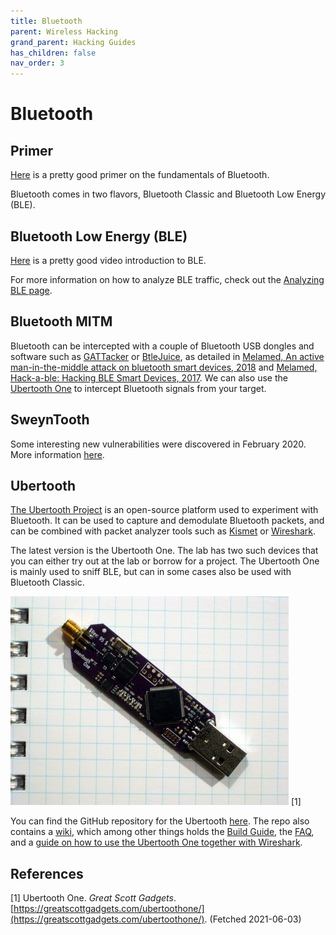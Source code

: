 ```yaml
---
title: Bluetooth
parent: Wireless Hacking
grand_parent: Hacking Guides
has_children: false
nav_order: 3
---
```


# Bluetooth

## Primer
[Here](https://www.youtube.com/watch?v=eZGixQzBo7Y&list=PLYj4Cw17Aw7ypuXt7mDFWAyy6P661TD48) is a pretty good primer on the fundamentals of Bluetooth.

Bluetooth comes in two flavors, Bluetooth Classic and Bluetooth Low Energy (BLE).

## Bluetooth Low Energy (BLE)

[Here](https://www.youtube.com/channel/UCLcFjjeNcUorRySbA8YTV0g/playlists) is a pretty good video introduction to BLE.

For more information on how to analyze BLE traffic, check out the [Analyzing BLE page](/pages/guides/radio/ble.html).

## Bluetooth MITM
Bluetooth can be intercepted with a couple of Bluetooth USB dongles and software such as [GATTacker](https://github.com/securing/gattacker) or [BtleJuice](https://github.com/DigitalSecurity/btlejuice), as detailed in [Melamed, An active man-in-the-middle attack on bluetooth smart devices, 2018](https://www.researchgate.net/publication/322999675_An_active_man-in-the-middle_attack_on_bluetooth_smart_devices) and [Melamed, Hack-a-ble: Hacking BLE Smart Devices, 2017](https://youtu.be/5xJ_xeNJ3WU).
We can also use the [Ubertooth One](/pages/guides/Wireless/bluetooth.html#ubertooth) to intercept Bluetooth signals from your target.

## SweynTooth
Some interesting new vulnerabilities were discovered in February 2020. More information [here](https://asset-group.github.io/disclosures/sweyntooth/).

## Ubertooth
[The Ubertooth Project](http://ubertooth.sourceforge.net/) is an open-source platform used to experiment with Bluetooth. It can be used to capture and demodulate Bluetooth packets, and can be combined with packet analyzer tools such as [Kismet](https://www.kismetwireless.net/) or [Wireshark](https://www.wireshark.org/).

The latest version is the Ubertooth One. The lab has two such devices that you can either try out at the lab or borrow for a project.
The Ubertooth One is mainly used to sniff BLE, but can in some cases also be used with Bluetooth Classic.

![Ubertooth One](../images/ubertooth-one.jpeg)
[1]

You can find the GitHub repository for the Ubertooth [here](https://github.com/greatscottgadgets/ubertooth). The repo also contains a [wiki](https://github.com/greatscottgadgets/ubertooth/wiki), which among other things holds the [Build Guide](https://github.com/greatscottgadgets/ubertooth/wiki/Build-Guide), the [FAQ](https://github.com/greatscottgadgets/ubertooth/wiki/FAQ), and a [guide on how to use the Ubertooth One together with Wireshark](https://github.com/greatscottgadgets/ubertooth/wiki/Capturing-BLE-in-Wireshark).

## References
[1] Ubertooth One. *Great Scott Gadgets*. [https://greatscottgadgets.com/ubertoothone/](https://greatscottgadgets.com/ubertoothone/). (Fetched 2021-06-03)<br>